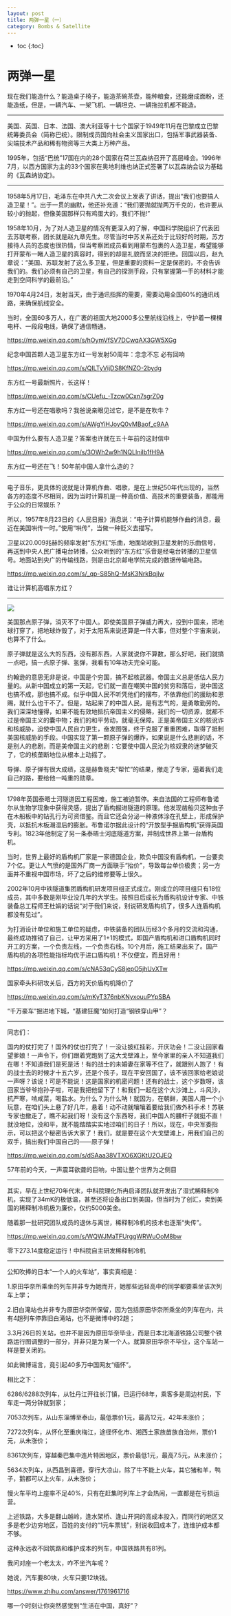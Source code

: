 ```yaml
---
layout: post
title: 两弹一星（一）
category: Bombs & Satellite 
---
```


* toc
{:toc}

# 两弹一星

现在我们能造什么？能造桌子椅子，能造茶碗茶壶，能种粮食，还能磨成面粉，还能造纸，但是，一辆汽车、一架飞机、一辆坦克、一辆拖拉机都不能造。

---

美国、英国、日本、法国、澳大利亚等十七个国家于1949年11月在巴黎成立巴黎统筹委员会（简称巴统）。限制成员国向社会主义国家出口，包括军事武器装备、尖端技术产品和稀有物资等三大类上万种产品。

1995年，包括“巴统”17国在内的28个国家在荷兰瓦森纳召开了高层峰会。1996年7月，以西方国家为主的33个国家在奥地利维也纳正式签署了以瓦森纳会议为基础的《瓦森纳协定》。

---

1958年5月17日，毛泽东在中共八大二次会议上发表了讲话，提出“我们也要搞人造卫星！”。出于一贯的幽默，他还补充道：“我们要抛就抛两万千克的，也许要从较小的抛起，但像美国那样只有鸡蛋大的，我们不抛!”

1958年10月，为了对人造卫星的情况有更深入的了解，中国科学院组织了代表团去苏联考察，团长就是赵九章先生。尽管当时中苏关系还处于比较好的时期，苏方接待人员的态度也很热情，但当考察团成员看到用蒙布包裹的人造卫星，希望能够打开蒙布一睹人造卫星的真容时，得到的却是礼貌而坚决的拒绝。回国以后，赵九章说：“美国、苏联发射了这么多卫星，但是重要的资料一定是保密的，不会告诉我们的。我们必须有自己的卫星，有自己的探测手段，只有掌握第一手的材料才能走到空间科学的最前沿。”

1970年4月24日，发射当天，由于通讯指挥的需要，需要动用全国60%的通讯线路，来确保航线安全。

当时，全国60多万人，在广袤的祖国大地2000多公里航线沿线上，守护着一棵棵电杆、一段段电线，确保了通信畅通。

https://mp.weixin.qq.com/s/hOymVfSV7DCwqAX3GW5XGg

纪念中国首颗人造卫星东方红一号发射50周年：念念不忘 必有回响

https://mp.weixin.qq.com/s/QILTyVijDS8KfNZO-2bydg

东方红一号最新照片，长这样！

https://mp.weixin.qq.com/s/CUefu_-Tzcw0Cxn7sgrZ0g

东方红一号还在唱歌吗？我爸说亲眼见过它，是不是在吹牛？

https://mp.weixin.qq.com/s/AWgYiHJoyQ0vMBaof_c9AA

中国为什么要有人造卫星？答案也许就在五十年前的这封信中

https://mp.weixin.qq.com/s/3OWh2w9h1NQLlniIb1fH9A

东方红一号还在飞！50年前中国人拿什么造的？

---

电子音乐，更具体的说就是计算机作曲、唱歌，是在上世纪50年代出现的，当然各方的态度不尽相同，因为当时计算机是一种高价值、高技术的重要装备，那能用于公众的日常娱乐？

所以，1957年8月23日的《人民日报》消息说：“电子计算机能够作曲的消息，最近在美国哄传一时。”使用“哄传”，当做一种贬义去描写。

卫星以20.009兆赫的频率发射“东方红”乐曲，地面站收到卫星发射的乐曲信号，再送到中央人民广播电台转播，公众听到的“东方红”乐音是经电台转播的卫星信号。地面站到央广的传输线路，则是由北京邮电学院完成的数据传输电路。

https://mp.weixin.qq.com/s/_qp-S85hQ-MsK3NrkBqjlw

谁让计算机高唱东方红？

---

![](/images/article/nuclear.png)

美国那点原子弹，消灭不了中国人。即使美国原子弹威力再大，投到中国来，把地球打穿了，把地球炸毁了，对于太阳系来说还算是一件大事，但对整个宇宙来说，也算不了什么。

原子弹就是这么大的东西，没有那东西，人家就说你不算数，那么好吧，我们就搞一点吧，搞一点原子弹、氢弹，我看有10年功夫完全可能。

约翰逊的意思无非是说，中国是个穷国，搞不起核武器。帝国主义总是低估人民力量的。从新中国成立的第一天起，它们就一直在嘲笑中国的贫穷和落后，说中国这也搞不成，那也搞不成。似乎中国人民不听凭他们的摆布，不依靠他们的援助和恩赐，就什么也干不了。但是，站起来了的中国人民，是有志气的，是勇敢勤劳的。我们深深地懂得，如果不能有效地抵抗帝国主义的侵略，我们的一切资源，就都不过是帝国主义的囊中物；我们的和平劳动，就毫无保障。正是美帝国主义的核讹诈和核威胁，迫使中国人民自力更生，奋发图强，终于克服了重重困难，取得了抵制美国核威胁的手段。中国实现了第一颗原子弹的爆炸，如果说是什么悲剧的话，不是别人的悲剧，而是美帝国主义的悲剧：它要使中国人民沦为核奴隶的迷梦破灭了，它的核垄断地位从根本上动摇了。

导弹、原子弹有很大成绩，这是赫鲁晓夫“帮忙”的结果，撤走了专家，逼着我们走自己的路，要给他一吨重的勋章。

---

1798年英国泰晤士河隧道因工程困难，施工被迫暂停。来自法国的工程师布鲁诺尔从生物学现象中获得灵感，提出了盾构掘进隧道的原理。他发现凿船贝这种虫子在木船板中的钻孔行为可资借鉴。而且它还会分泌一种液体涂在孔壁上，形成保护壳，以抵抗木板潮湿后的膨胀。布鲁诺尔据此设计的“开放型手掘盾构机”获得英国专利。1823年他制定了另一条泰晤士河底隧道方案，并制成世界上第一台盾构机。

当时，世界上最好的盾构机厂家是一家德国企业，欺负中国没有盾构机，一台要卖7个亿。更让人气愤的是国外厂商一方面联手“抬价”，导致每台单价极贵；另一方面并不重视中国市场，坏了之后的维修要等上很久。

2002年10月中铁隧道集团盾构机研发项目组正式成立。刚成立的项目组只有18位成员，其中多数是刚毕业没几年的大学生。按照日后成长为盾构机设计专家、中铁装备总工程师王杜娟的话说“对于我们来说，别说研发盾构机了，很多人连盾构机都没有见过”。

为打消设计单位和施工单位的疑虑，中铁装备的团队历经3个多月的交流和沟通，最终成功推销了自己，让甲方采用了1+1的模式，即国产盾构机和进口盾构机同时开工的方案，一个负责左线，一个负责右线。10个月后，施工结果出来了。国产盾构机的各项性能指标均优于进口盾构机！不仅便宜，而且好用！

https://mp.weixin.qq.com/s/cNA53qCyS8jepO5jhUvXTw

国家牵头科研攻关后，西方的天价盾构机降价了

https://mp.weixin.qq.com/s/mKyT376nbKNyxouuPYpSBA

“千万豪车”掘进地下城，“基建狂魔”如何打造“钢铁穿山甲”？

---

同志们：

国内的仗打完了！国外的仗也打完了！一没让披红挂彩，开庆功会！二没让回家看望爹娘！一声令下，你们跟着党跑到了这大戈壁滩上，至今家里的亲人不知道我们在哪！不知道我们是死是活！有的战士的未婚妻在家等不住了，就跟别人跑了！有的战士去的时候才十五六岁，还是个孩子，现在平安回国了，该不该回家给老娘说一声呀？该说！可是不能说！这是国家的机密问题！还有的战士，这个岁数呀，该回家当爷爷抱孙子啦，可是我把他留下了！和我们一起在这个大沙滩上，斗风沙，抗严寒，啃咸菜，喝盐水。为什么？为什么呐！就因为，在朝鲜，美国人用一个小玩意，在咱们头上悬了好几年，悬着！动不动就嚷嚷着要给我们做外科手术！苏联专家也撤走了，瞧不起我们呀！没有这个东西呀，我们中国人的腰杆子就挺不直！就没地位，没和平，就不能踏踏实实地过咱们的日子！所以，现在，中央军委指示，可以把这个秘密告诉大家了！我们，就是要在这个大戈壁滩上，用我们自己的双手，搞出我们中国自己的——原子弹！

https://mp.weixin.qq.com/s/dSAaa38VTXO6XGKtU2OJEQ

57年前的今天，一声震耳欲聋的巨响，中国让整个世界为之侧目

---

其实，早在上世纪70年代末，中科院理化所冉启泽团队就开发出了湿式稀释制冷机，实现了34mK的极低温，甚至还将设备出口到美国，但当时为了创汇，卖到美国的稀释制冷机极为廉价，仅约5000美金。

随着那一批研究团队成员的退休与离世，稀释制冷机的技术也逐渐“失传”。

https://mp.weixin.qq.com/s/WQWJMaTFUrggWRWuOoM8bw

零下273.14度稳定运行！中科院自主研发稀释制冷机

---

公知吹捧的日本“一个人的火车站”，事实真相是：

1.原田华奈所乘坐的列车并非专为她而开，她那些远轻高中的同学都要乘坐该次列车上学；

2.旧白滝站也并非专为原田华奈所保留，因为包括原田华奈所乘坐的列车在内，共有4趟列车停靠旧白滝站，也不是微博中的2趟；

3.3月26日的关站，也并不是因为原田华奈毕业，而是日本北海道铁路公司整个铁路运行图调整的一部分，并非只是为某一个人。就算原田华奈不毕业，这个车站一样是要关闭的。

如此微博谣言，竟引起40多万中国网友“缅怀”。

相比之下：

6286/6288次列车，从牡丹江开往长汀镇，已运行68年，乘客多是周边村民，下车走一两分钟就到家；

7053次列车，从山东淄博至泰山，最低票价1元，最高12元，42年未涨价；

7272次列车，从怀化至重庆梅江，途径怀化市、湘西土家族苗族自治州，票价1元，从未涨价；

8361次列车，穿越秦巴集中连片特困地区，票价最低1元，最高7.5元，从未涨价；

5634次列车，从西昌到喜德，穿行大凉山，除了牛不能上火车，其它猪和羊，鸭子，鹅都可以上火车，从未涨价；

慢火车平均上座率不足40%，只有在赶集时列车上才会热闹，一直都是在亏损运营。

上述铁路，大多是翻山越岭，逢水架桥、逢山开洞的高成本投入，而同行的地区又多是老少边穷地区，百姓的支付的“1元车票钱”，别说收回成本了，连维护成本都不够。

这种永远收不回筑路和维护成本的列车，中国铁路共有81列。

我问对座一个老太太，咋不坐汽车呢？

她说，汽车要80块，火车只要12块钱。

https://www.zhihu.com/answer/1761961716

哪一个时刻让你突然感觉到“生活在中国，真好”？
